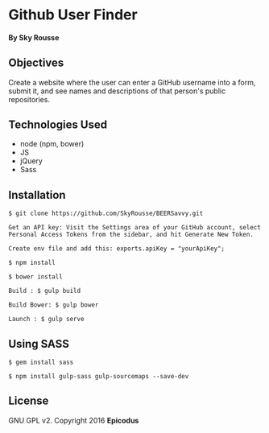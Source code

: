 # Github User Finder

#### By Sky Rousse

## Objectives

Create a website where the user can enter a GitHub username into a form, submit it, and see names and descriptions of that person's public repositories.

## Technologies Used

* node (npm, bower)
* JS
* jQuery
* Sass

Installation
------------

```
$ git clone https://github.com/SkyRousse/BEERSavvy.git
```
```
Get an API key: Visit the Settings area of your GitHub account, select Personal Access Tokens from the sidebar, and hit Generate New Token.
```
```
Create env file and add this: exports.apiKey = "yourApiKey";
```
```
$ npm install
```
```
$ bower install
```
```
Build : $ gulp build
```
```
Build Bower: $ gulp bower
```
```
Launch : $ gulp serve
```

## Using SASS
```
$ gem install sass
```
```
$ npm install gulp-sass gulp-sourcemaps --save-dev
```

License
-------

GNU GPL v2. Copyright 2016 **Epicodus**
